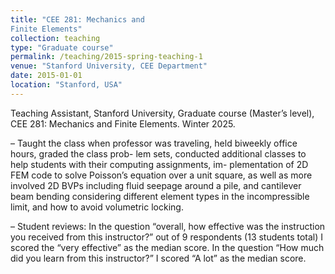 ```yaml
---
title: "CEE 281: Mechanics and
Finite Elements"
collection: teaching
type: "Graduate course"
permalink: /teaching/2015-spring-teaching-1
venue: "Stanford University, CEE Department"
date: 2015-01-01
location: "Stanford, USA"
---
```

Teaching Assistant, Stanford University, Graduate course (Master’s level), CEE 281: Mechanics and
Finite Elements. Winter 2025.

– Taught the class when professor was traveling, held biweekly office hours, graded the class prob-
lem sets, conducted additional classes to help students with their computing assignments, im-
plementation of 2D FEM code to solve Poisson’s equation over a unit square, as well as more
involved 2D BVPs including fluid seepage around a pile, and cantilever beam bending considering
different element types in the incompressible limit, and how to avoid volumetric locking.

– Student reviews: In the question “overall, how effective was the instruction you received from
this instructor?” out of 9 respondents (13 students total) I scored the “very effective” as the
median score. In the question “How much did you learn from this instructor?” I scored “A lot”
as the median score. 
